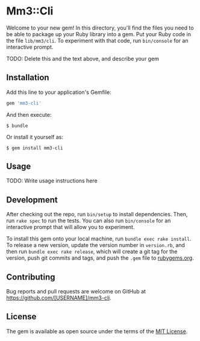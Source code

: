 # Mm3::Cli

Welcome to your new gem! In this directory, you'll find the files you need to be able to package up your Ruby library into a gem. Put your Ruby code in the file `lib/mm3/cli`. To experiment with that code, run `bin/console` for an interactive prompt.

TODO: Delete this and the text above, and describe your gem

## Installation

Add this line to your application's Gemfile:

```ruby
gem 'mm3-cli'
```

And then execute:

    $ bundle

Or install it yourself as:

    $ gem install mm3-cli

## Usage

TODO: Write usage instructions here

## Development

After checking out the repo, run `bin/setup` to install dependencies. Then, run `rake spec` to run the tests. You can also run `bin/console` for an interactive prompt that will allow you to experiment.

To install this gem onto your local machine, run `bundle exec rake install`. To release a new version, update the version number in `version.rb`, and then run `bundle exec rake release`, which will create a git tag for the version, push git commits and tags, and push the `.gem` file to [rubygems.org](https://rubygems.org).

## Contributing

Bug reports and pull requests are welcome on GitHub at https://github.com/[USERNAME]/mm3-cli.


## License

The gem is available as open source under the terms of the [MIT License](http://opensource.org/licenses/MIT).

